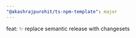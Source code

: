 ```yaml
---
"@akashrajpurohit/ts-npm-template": major
---
```


feat: :sparkles: replace semantic release with changesets
